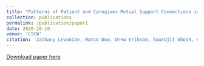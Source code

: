 ```yaml
---
title: "Patterns of Patient and Caregiver Mutual Support Connections in an Online Health Community"
collection: publications
permalink: /publication/paper1
date: 2020-10-19
venue: 'CSCW'
citation: 'Zachary Levonian, Marco Dow, Drew Erikson, Sourojit Ghosh, Hannah Miller Hillberg, Saumik Narayanan, Loren Terveen, and Svetlana Yarosh. 2021. Patterns of Patient and Caregiver Mutual Support Connections in an Online Health Community. Proc. ACM Hum.-Comput. Interact. 4, CSCW3, Article 275 (December 2020), 46 pages. DOI:https://doi.org/10.1145/3434184.'
---
```

[Download paper here](https://sourojitghosh.github.io/files/paper1.pdf)

